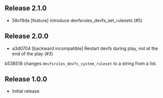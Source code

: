 ## Release 2.1.0

* 58cf9da [feature] introduce devfsrules_devfs_set_rulesets (#5)

## Release 2.0.0

* a3d0704 [backward incompatible] Restart devfs during play, not at the end of the play (#3)

b538518 changes `devfsrules_devfs_system_ruleset` to a string from a list.

## Release 1.0.0

* Initial release

